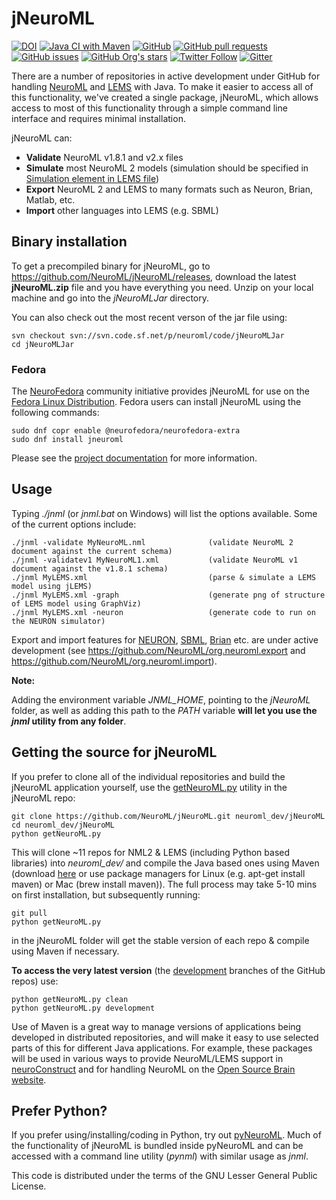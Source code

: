 jNeuroML
========

[![DOI](https://zenodo.org/badge/DOI/10.5281/zenodo.4627568.svg)](https://doi.org/10.5281/zenodo.4627568)
[![Java CI with Maven](https://github.com/NeuroML/jNeuroML/actions/workflows/ci.yml/badge.svg)](https://github.com/NeuroML/jNeuroML/actions/workflows/ci.yml)
[![GitHub](https://img.shields.io/github/license/NeuroML/jNeuroML)](https://github.com/NeuroML/jNeuroML/blob/master/LICENSE.lesser)
[![GitHub pull requests](https://img.shields.io/github/issues-pr/NeuroML/jNeuroML)](https://github.com/NeuroML/jNeuroML/pulls)
[![GitHub issues](https://img.shields.io/github/issues/NeuroML/jNeuroML)](https://github.com/NeuroML/jNeuroML/issues)
[![GitHub Org's stars](https://img.shields.io/github/stars/NeuroML?style=social)](https://github.com/NeuroML)
[![Twitter Follow](https://img.shields.io/twitter/follow/NeuroML?style=social)](https://twitter.com/NeuroML)
[![Gitter](https://badges.gitter.im/NeuroML/community.svg)](https://gitter.im/NeuroML/community?utm_source=badge&utm_medium=badge&utm_campaign=pr-badge)


There are a number of repositories in active development under GitHub for handling [NeuroML](https://github.com/NeuroML)
and [LEMS](https://github.com/LEMS) with Java. To make it easier to access all of this functionality, we've created a single package, jNeuroML, which allows access to most of this functionality through a simple command line interface and requires minimal installation.

jNeuroML can:

- **Validate** NeuroML v1.8.1 and v2.x files
- **Simulate** most NeuroML 2 models (simulation should be specified in [Simulation element in LEMS file](https://github.com/NeuroML/NeuroML2/blob/master/LEMSexamples/LEMS_NML2_Ex5_DetCell.xml))
- **Export** NeuroML 2 and LEMS to many formats such as Neuron, Brian, Matlab, etc.
- **Import** other languages into LEMS (e.g. SBML)

Binary installation
-------------------

To get a precompiled binary for jNeuroML, go to https://github.com/NeuroML/jNeuroML/releases, download the latest **jNeuroML.zip** file and you have everything you need. Unzip on your local machine and go into the *jNeuroMLJar* directory.

You can also check out the most recent verson of the jar file using:

    svn checkout svn://svn.code.sf.net/p/neuroml/code/jNeuroMLJar
    cd jNeuroMLJar


### Fedora

The [NeuroFedora](https://neuro.fedoraproject.org) community initiative provides jNeuroML for use on the [Fedora Linux Distribution](https://getfedora.org).
Fedora users can install jNeuroML using the following commands:

    sudo dnf copr enable @neurofedora/neurofedora-extra
    sudo dnf install jneuroml

Please see the [project documentation](https://docs.fedoraproject.org/en-US/neurofedora/copr/) for more information.


Usage
-----

Typing *./jnml* (or *jnml.bat* on Windows) will list the options available. Some of the current options include:

    ./jnml -validate MyNeuroML.nml              (validate NeuroML 2 document against the current schema)
    ./jnml -validatev1 MyNeuroML1.xml           (validate NeuroML v1 document against the v1.8.1 schema)
    ./jnml MyLEMS.xml                           (parse & simulate a LEMS model using jLEMS)
    ./jnml MyLEMS.xml -graph                    (generate png of structure of LEMS model using GraphViz)
    ./jnml MyLEMS.xml -neuron                   (generate code to run on the NEURON simulator)

Export and import features for [NEURON](http://www.neuron.yale.edu/neuron/), [SBML](http://sbml.org),
[Brian](http://www.briansimulator.org/) etc. are under active development (see https://github.com/NeuroML/org.neuroml.export
and https://github.com/NeuroML/org.neuroml.import).

**Note:**

Adding the environment variable *JNML_HOME*, pointing to the *jNeuroML* folder, as well as adding this path to the *PATH* variable **will let you use the *jnml* utility from any folder**.


Getting the source for jNeuroML
-------------------------------

If you prefer to clone all of the individual repositories and build the jNeuroML application yourself,
use the [getNeuroML.py](https://github.com/NeuroML/jNeuroML/blob/master/getNeuroML.py) utility in the jNeuroML repo:

    git clone https://github.com/NeuroML/jNeuroML.git neuroml_dev/jNeuroML
    cd neuroml_dev/jNeuroML
    python getNeuroML.py

This will clone ~11 repos for NML2 & LEMS (including Python based libraries) into *neuroml_dev/* and compile
the Java based ones using Maven (download [here](http://maven.apache.org/) or use package managers for Linux (e.g. apt-get install maven) or Mac (brew install maven)). The full process may take 5-10 mins on first installation, but subsequently running:

    git pull
    python getNeuroML.py

in the jNeuroML folder will get the stable version of each repo & compile using Maven if necessary.

**To access the very latest version** (the [development](https://github.com/NeuroML/jNeuroML/tree/development) branches of the GitHub repos) use:

    python getNeuroML.py clean
    python getNeuroML.py development

Use of Maven is a great way to manage versions of applications being developed in distributed repositories,
and will make it easy to use selected parts of this for different Java applications. For example, these packages
will be used in various ways to provide NeuroML/LEMS support in [neuroConstruct](http://www.neuroConstruct.org) and for handling NeuroML on the [Open Source Brain website](http://www.OpenSourceBrain.org).

Prefer Python?
--------------

If you prefer using/installing/coding in Python, try out [pyNeuroML](https://github.com/NeuroML/pyNeuroML). Much of the functionality of jNeuroML is bundled inside pyNeuroML and can be accessed with a command line utility (*pynml*) with similar usage as *jnml*.


This code is distributed under the terms of the GNU Lesser General Public License.


